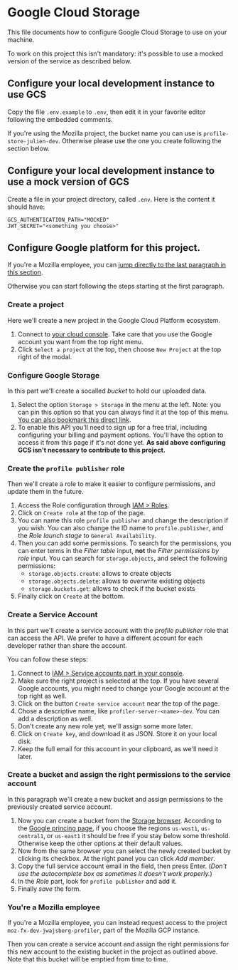 # Google Cloud Storage

This file documents how to configure Google Cloud Storage to use on your
machine.

To work on this project this isn't mandatory: it's possible to use a mocked
version of the service as described below.

## Configure your local development instance to use GCS

Copy the file `.env.example` to `.env`, then edit it in your favorite editor
following the embedded comments.

If you're using the Mozilla project, the bucket name you can use is
`profile-store-julien-dev`. Otherwise please use the one you create following
the section below.

## Configure your local development instance to use a mock version of GCS

Create a file in your project directory, called `.env`. Here is the
content it should have:

```
GCS_AUTHENTICATION_PATH="MOCKED"
JWT_SECRET="<something you choose>"
```

## Configure Google platform for this project.

If you're a Mozilla employee, you can [jump directly to the last paragraph in
this section](#youre-a-mozilla-employee).

Otherwise you can start following the steps starting at the first paragraph.

### Create a project

Here we'll create a new project in the Google Cloud Platform ecosystem.

1. Connect to [your cloud console](https://console.cloud.google.com/). Take care
   that you use the Google account you want from the top right menu.
2. Click `Select a project` at the top, then choose `New Project` at the top
   right of the modal.

### Configure Google Storage

In this part we'll create a socalled _bucket_ to hold our uploaded data.

1. Select the option `Storage > Storage` in the menu at the left. Note: you can
   pin this option so that you can always find it at the top of this menu. [You
   can also bookmark this direct link](https://console.cloud.google.com/storage/browser).
2. To enable this API you'll need to sign up for a free trial, including
   configuring your billing and payment options. You'll have the option to
   access it from this page if it's not done yet.
   **As said above configuring GCS isn't necessary to contribute to this project.**

### Create the `profile publisher` role

Then we'll create a role to make it easier to configure permissions, and update
them in the future.

1. Access the Role configuration through [IAM > Roles](https://console.cloud.google.com/iam-admin/roles).
2. Click on `Create role` at the top of the page.
3. You can name this role `profile publisher` and change the description if you
   wish. You can also change the ID name to `profile.publisher`, and the _Role launch
   stage_ to `General Availability`.
4. Then you can add some permissions. To search for the permissions, you can
   enter terms in the _Filter table_ input, **not** the _Filter permissions by role_
   input.
   You can search for `storage.objects`, and select the following permissions:
   - `storage.objects.create`: allows to create objects
   - `storage.objects.delete`: allows to overwrite existing objects
   - `storage.buckets.get`: allows to check if the bucket exists
5. Finally click on `Create` at the bottom.

### Create a Service Account

In this part we'll create a service account with the _profile publisher_
role that can access the API. We prefer to have a different account for each
developer rather than share the account.

You can follow these steps:

1. Connect to [IAM > Service accounts part in your console](https://console.cloud.google.com/iam-admin/serviceaccounts).
2. Make sure the right project is selected at the top. If you have several
   Google accounts, you might need to change your Google account at the top
   right as well.
3. Click on the button `Create service account` near the top of the page.
4. Chose a descriptive name, like `profiler-server-<name>-dev`. You can add a
   description as well.
5. Don't create any new role yet, we'll assign some more later.
6. Click on `Create key`, and download it as JSON. Store it on your local disk.
7. Keep the full email for this account in your clipboard, as we'll need it
   later.

### Create a bucket and assign the right permissions to the service account

In this paragraph we'll create a new bucket and assign permissions to the
previously created service account.

1. Now you can create a bucket from the [Storage
   browser](https://console.cloud.google.com/storage/browser). According to the
   [Google princing page](https://cloud.google.com/storage/pricing), if you
   choose the regions `us-west1`, `us-central1`, or `us-east1` it should be free
   if you stay below some threshold. Otherwise keep the other options at their
   default values.
2. Now from the same browser you can select the newly created bucket by clicking
   its checkbox. At the right panel you can click _Add member_.
3. Copy the full service account email in the field, then press Enter. (_Don't
   use the autocomplete box as sometimes it doesn't work properly._)
4. In the _Role_ part, look for `profile publisher` and add it.
5. Finally _save_ the form.

### You're a Mozilla employee

If you're a Mozilla employee, you can instead request access to the project
`moz-fx-dev-jwajsberg-profiler`, part of the Mozilla GCP instance.

Then you can create a service account and assign the right permissions for this
new account to the existing bucket in the project as outlined above. Note that
this bucket will be emptied from time to time.
